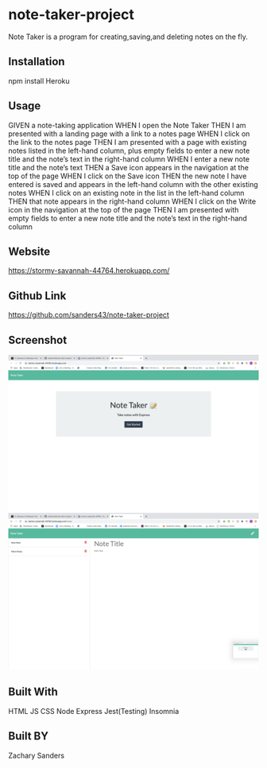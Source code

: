 # note-taker-project

Note Taker is a program for creating,saving,and deleting notes on the fly.

## Installation

npm install
Heroku

## Usage

GIVEN a note-taking application
WHEN I open the Note Taker
THEN I am presented with a landing page with a link to a notes page
WHEN I click on the link to the notes page
THEN I am presented with a page with existing notes listed in the left-hand column, plus empty fields to enter a new note title and the note’s text in the right-hand column
WHEN I enter a new note title and the note’s text
THEN a Save icon appears in the navigation at the top of the page
WHEN I click on the Save icon
THEN the new note I have entered is saved and appears in the left-hand column with the other existing notes
WHEN I click on an existing note in the list in the left-hand column
THEN that note appears in the right-hand column
WHEN I click on the Write icon in the navigation at the top of the page
THEN I am presented with empty fields to enter a new note title and the note’s text in the right-hand column

## Website
https://stormy-savannah-44764.herokuapp.com/
## Github Link
https://github.com/sanders43/note-taker-project

## Screenshot
<img src="./public/assets/images/image1.png">
<img src="./public/assets/images/image2.png">

## Built With
HTML
JS 
CSS
Node
Express
Jest(Testing)
Insomnia

## Built BY

Zachary Sanders
